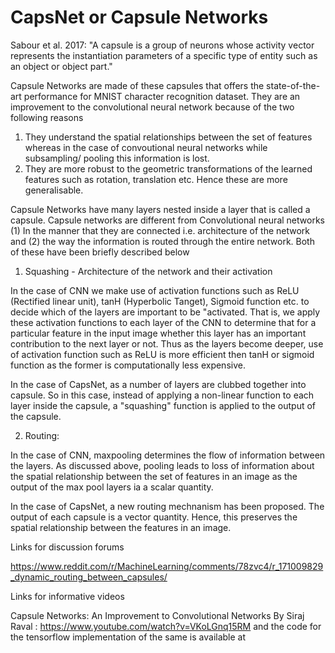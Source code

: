 # CapsNet or Capsule Networks

Sabour et al. 2017: "A capsule is a group of neurons whose activity vector represents the instantiation parameters of a specific type of entity such as an object or object part."

Capsule Networks are made of these capsules that offers the state-of-the-art performance for MNIST character recognition dataset. They are an improvement to the convolutional neural network because of the two following reasons

1.  They understand the spatial relationships between the set of features whereas in the case of convoutional neural networks while subsampling/ pooling this information is lost.
2.  They are more robust to the geometric transformations of the learned features such as rotation, translation etc. Hence these are more generalisable. 

Capsule Networks have many layers nested inside a layer that is called a capsule. Capsule networks are different from Convolutional neural networks (1) In the manner that they are connected i.e. architecture of the network and (2) the way the information is routed through the entire network. Both of these have been briefly described below

1. Squashing - Architecture of the network and their activation  

In the case of CNN we make use of activation functions such as ReLU (Rectified linear unit), tanH (Hyperbolic Tanget), Sigmoid function etc. to decide which of the layers are important to be "activated. That is, we apply these activation functions to each layer of the CNN to determine that for a particular feature in the input image whether this layer has an important contribution to the next layer or not. Thus as the layers become deeper, use of activation function such as ReLU is more efficient then tanH or sigmoid function as the former is computationally less expensive. 

In the case of CapsNet, as a number of layers are clubbed together into capsule. So in this case, instead of applying a non-linear function to each layer inside the capsule, a "squashing" function is applied to the output of the capsule.  

2. Routing: 

In the case of CNN, maxpooling determines the flow of information between the layers. As discussed above, pooling leads to loss of information about the spatial relationship between the set of features in an image as the output of the max pool layers ia a scalar quantity.

In the case of CapsNet, a new routing mechnanism has been proposed. The output of each capsule is a vector quantity. Hence, this preserves the spatial relationship between the features in an image.

Links for discussion forums

https://www.reddit.com/r/MachineLearning/comments/78zvc4/r_171009829_dynamic_routing_between_capsules/






Links for informative videos

Capsule Networks: An Improvement to Convolutional Networks By Siraj Raval : https://www.youtube.com/watch?v=VKoLGnq15RM and the code for the tensorflow implementation of the same is available at 
